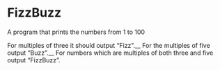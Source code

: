 # FizzBuzz

A program that prints the numbers from 1 to 100

  For multiples of three it should output “Fizz”.__
  For the multiples of five output “Buzz”.__
  For numbers which are multiples of both three and five output “FizzBuzz”.
